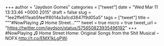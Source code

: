 
+++
author = "Jaydson Gomes"
categories = ["tweet"]
date = "Wed Mar 11 13:33:46 +0000 2015"
draft = false
slug = "1ee2ffe611eab5fee1f8014a3a1cd3847f9d05a5"
tags = ["tweet"]
title = """#NowPlaying ♫ Home Street..."""
tweet = true
micro = true
tweet_url = "https://twitter.com/jaydson/status/575650823935496192"
+++
#NowPlaying ♫ Home Street Home: Original Songs from the Shit Musical – NOFX http://t.co/EMX1kLgPWi
